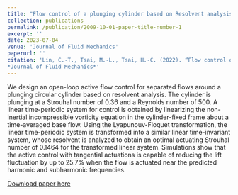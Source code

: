 ```yaml
---
title: "Flow control of a plunging cylinder based on Resolvent analysis"
collection: publications
permalink: /publication/2009-10-01-paper-title-number-1
excerpt: ''
date: 2023-07-04
venue: 'Journal of Fluid Mechanics'
paperurl: ''
citation: 'Lin, C.-T., Tsai, M.-L., Tsai, H.-C. (2022). “Flow control of a plunging cylinder based on Resolvent analysis”,
*Journal of Fluid Mechanics*'
---
```

We design an open-loop active flow control for separated flows around a plunging circular cylinder based on resolvent analysis. The cylinder is plunging at a Strouhal number of 0.36 and a Reynolds number of 500. A linear time-periodic system for control is obtained by linearizing the non-inertial incompressible vorticity equation in the cylinder-fixed frame about a time-averaged base flow. Using the Lyapunouv-Floquet transformation, the linear time-periodic system is transformed into a similar linear time-invariant system, whose resolvent is analyzed to obtain an optimal actuating Strouhal number of 0.1464 for the transformed linear system. Simulations show that the active control with tangential actuations is capable of reducing the lift fluctuation by up to 25.7% when the flow is actuated near the predicted harmonic and subharmonic frequencies.

[Download paper here](http://academicpages.github.io/files/paper1.pdf)

